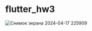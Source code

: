 # flutter_hw3

![Снимок экрана 2024-04-17 225909](https://github.com/azinaaitbai/flutter_hw3/assets/144225702/42923e7d-7679-4f0f-8f8e-ae043e9e3271)

